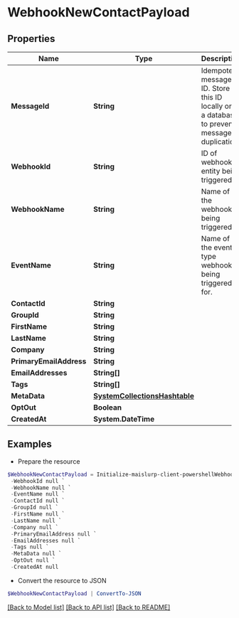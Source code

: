 # WebhookNewContactPayload
## Properties

Name | Type | Description | Notes
------------ | ------------- | ------------- | -------------
**MessageId** | **String** | Idempotent message ID. Store this ID locally or in a database to prevent message duplication. | [optional] 
**WebhookId** | **String** | ID of webhook entity being triggered | [optional] 
**WebhookName** | **String** | Name of the webhook being triggered | [optional] 
**EventName** | **String** | Name of the event type webhook is being triggered for. | [optional] 
**ContactId** | **String** |  | [optional] 
**GroupId** | **String** |  | [optional] 
**FirstName** | **String** |  | [optional] 
**LastName** | **String** |  | [optional] 
**Company** | **String** |  | [optional] 
**PrimaryEmailAddress** | **String** |  | [optional] 
**EmailAddresses** | **String[]** |  | [optional] 
**Tags** | **String[]** |  | [optional] 
**MetaData** | [**SystemCollectionsHashtable**]() |  | [optional] 
**OptOut** | **Boolean** |  | [optional] 
**CreatedAt** | **System.DateTime** |  | [optional] 

## Examples

- Prepare the resource
```powershell
$WebhookNewContactPayload = Initialize-maislurp-client-powershellWebhookNewContactPayload  -MessageId null `
 -WebhookId null `
 -WebhookName null `
 -EventName null `
 -ContactId null `
 -GroupId null `
 -FirstName null `
 -LastName null `
 -Company null `
 -PrimaryEmailAddress null `
 -EmailAddresses null `
 -Tags null `
 -MetaData null `
 -OptOut null `
 -CreatedAt null
```

- Convert the resource to JSON
```powershell
$WebhookNewContactPayload | ConvertTo-JSON
```

[[Back to Model list]](../README#documentation-for-models) [[Back to API list]](../README#documentation-for-api-endpoints) [[Back to README]](../README)

